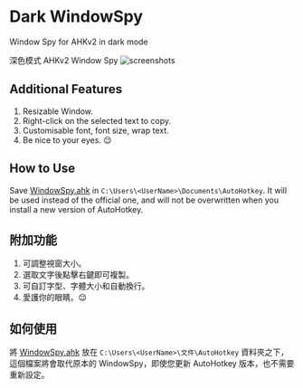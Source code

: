 # Dark WindowSpy
Window Spy for AHKv2 in dark mode

深色模式 AHKv2 Window Spy
![screenshots](https://github.com/nperovic/Dark_WindowSpy/assets/122501303/3651ab4e-67df-4fff-81c5-68a3e9d5bca4)

## Additional Features
1. Resizable Window.
2. Right-click on the selected text to copy.
3. Customisable font, font size, wrap text.
4. Be nice to your eyes. 😌

## How to Use
Save [WindowSpy.ahk](WindowSpy.ahk) in `C:\Users\<UserName>\Documents\AutoHotkey`.
It will be used instead of the official one, and will not be overwritten when you install a new version of AutoHotkey.

## 附加功能
1. 可調整視窗大小。
2. 選取文字後點擊右鍵即可複製。
3. 可自訂字型、字體大小和自動換行。
4. 愛護你的眼睛。😌

## 如何使用
將 [WindowSpy.ahk](WindowSpy.ahk) 放在 `C:\Users\<UserName>\文件\AutoHotkey` 資料夾之下，這個檔案將會取代原本的 WindowSpy，即使您更新 AutoHotkey 版本，也不需要重新設定。
